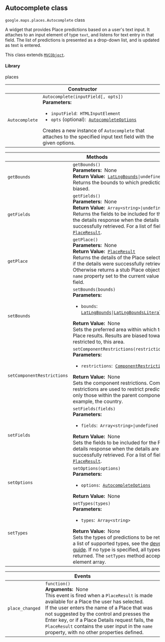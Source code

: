 <h2 id="Autocomplete"> Autocomplete class </h2><p>
<code><span itemprop="path">google.maps.places</span>.<span itemprop="name">Autocomplete</span></code>
class
</p><p>A widget that provides Place predictions based on a user's text input. It attaches to an input element of type <code>text</code>, and listens for text entry in that field. The list of predictions is presented as a drop-down list, and is updated as text is entered.</p><p>This class extends
<code><a href="https://github.com/amenadiel/google-maps-documentation/blob/master/docs/MVCObject.md">MVCObject</a></code>.
</p><h4>Library</h4><p>places</p><div class="devsite-table-wrapper"><table class="constructors responsive" summary="class Autocomplete - Constructor">
<thead>
<tr><th colspan="2" id="Autocomplete.constructor">Constructor</th>
</tr></thead>
<tbody>
<tr>
<td><code><span>Autocomplete</span></code></td>
<td><div><code>Autocomplete(inputField[, opts])</code></div>
<div class="desc"><strong>Parameters:</strong>&nbsp; <ul>
<li><code>inputField</code>:&nbsp; <code>HTMLInputElement</code></li>
<li><code>opts</code> (optional):&nbsp; <code><a href="https://github.com/amenadiel/google-maps-documentation/blob/master/docs/AutocompleteOptions.md">AutocompleteOptions</a></code></li>
</ul></div>
<div class="desc">Creates a new instance of <code>Autocomplete</code> that attaches to the specified input text field with the given options.</div></td>
</tr>
</tbody>
</table></div><div class="devsite-table-wrapper"><table class="methods responsive" summary="class Autocomplete - Methods">
<thead>
<tr><th colspan="2">Methods</th>
</tr></thead>
<tbody>
<tr id="Autocomplete.getBounds">
<td><code><span>getBounds</span></code></td>
<td><div><code>getBounds()</code></div>
<div class="desc"><strong>Parameters:</strong>&nbsp; None</div>
<div class="desc"><strong>Return Value:</strong>&nbsp; <code><a href="https://github.com/amenadiel/google-maps-documentation/blob/master/docs/LatLngBounds.md">LatLngBounds</a>|undefined</code></div>
<div class="desc">Returns the bounds to which predictions are biased.</div></td>
</tr>
<tr id="Autocomplete.getFields">
<td><code><span>getFields</span></code></td>
<td><div><code>getFields()</code></div>
<div class="desc"><strong>Parameters:</strong>&nbsp; None</div>
<div class="desc"><strong>Return Value:</strong>&nbsp; <code>Array&lt;string&gt;|undefined</code></div>
<div class="desc">Returns the fields to be included for the Place in the details response when the details are successfully retrieved. For a list of fields see <code><a href="https://github.com/amenadiel/google-maps-documentation/blob/master/docs/PlaceResult.md">PlaceResult</a></code>.</div></td>
</tr>
<tr id="Autocomplete.getPlace">
<td><code><span>getPlace</span></code></td>
<td><div><code>getPlace()</code></div>
<div class="desc"><strong>Parameters:</strong>&nbsp; None</div>
<div class="desc"><strong>Return Value:</strong>&nbsp; <code><a href="https://github.com/amenadiel/google-maps-documentation/blob/master/docs/PlaceResult.md">PlaceResult</a></code></div>
<div class="desc">Returns the details of the Place selected by user if the details were successfully retrieved. Otherwise returns a stub Place object, with the <code>name</code> property set to the current value of the input field.</div></td>
</tr>
<tr id="Autocomplete.setBounds">
<td><code><span>setBounds</span></code></td>
<td><div><code>setBounds(bounds)</code></div>
<div class="desc"><strong>Parameters:</strong>&nbsp; <ul>
<li><code>bounds</code>:&nbsp; <code><a href="https://github.com/amenadiel/google-maps-documentation/blob/master/docs/LatLngBounds.md">LatLngBounds</a>|<a href="https://github.com/amenadiel/google-maps-documentation/blob/master/docs/LatLngBoundsLiteral.md">LatLngBoundsLiteral</a>|undefined</code></li>
</ul></div>
<div class="desc"><strong>Return Value:</strong>&nbsp; None</div>
<div class="desc">Sets the preferred area within which to return Place results. Results are biased towards, but not restricted to, this area.</div></td>
</tr>
<tr id="Autocomplete.setComponentRestrictions">
<td><code><span>setComponentRestrictions</span></code></td>
<td><div><code>setComponentRestrictions(restrictions)</code></div>
<div class="desc"><strong>Parameters:</strong>&nbsp; <ul>
<li><code>restrictions</code>:&nbsp; <code><a href="https://github.com/amenadiel/google-maps-documentation/blob/master/docs/ComponentRestrictions.md">ComponentRestrictions</a></code></li>
</ul></div>
<div class="desc"><strong>Return Value:</strong>&nbsp; None</div>
<div class="desc">Sets the component restrictions. Component restrictions are used to restrict predictions to only those within the parent component. For example, the country.</div></td>
</tr>
<tr id="Autocomplete.setFields">
<td><code><span>setFields</span></code></td>
<td><div><code>setFields(fields)</code></div>
<div class="desc"><strong>Parameters:</strong>&nbsp; <ul>
<li><code>fields</code>:&nbsp; <code>Array&lt;string&gt;|undefined</code></li>
</ul></div>
<div class="desc"><strong>Return Value:</strong>&nbsp; None</div>
<div class="desc">Sets the fields to be included for the Place in the details response when the details are successfully retrieved. For a list of fields see <code><a href="https://github.com/amenadiel/google-maps-documentation/blob/master/docs/PlaceResult.md">PlaceResult</a></code>.</div></td>
</tr>
<tr id="Autocomplete.setOptions">
<td><code><span>setOptions</span></code></td>
<td><div><code>setOptions(options)</code></div>
<div class="desc"><strong>Parameters:</strong>&nbsp; <ul>
<li><code>options</code>:&nbsp; <code><a href="https://github.com/amenadiel/google-maps-documentation/blob/master/docs/AutocompleteOptions.md">AutocompleteOptions</a></code></li>
</ul></div>
<div class="desc"><strong>Return Value:</strong>&nbsp; None</div>
<div class="desc"></div></td>
</tr>
<tr id="Autocomplete.setTypes">
<td><code><span>setTypes</span></code></td>
<td><div><code>setTypes(types)</code></div>
<div class="desc"><strong>Parameters:</strong>&nbsp; <ul>
<li><code>types</code>:&nbsp; <code>Array&lt;string&gt;</code></li>
</ul></div>
<div class="desc"><strong>Return Value:</strong>&nbsp; None</div>
<div class="desc">Sets the types of predictions to be returned. For a list of supported types, see the <a href="https://developers.google.com/places/supported_types#table3"> developer's guide</a>. If no type is specified, all types will be returned. The <code>setTypes</code> method accepts a single element array.</div></td>
</tr>
</tbody>
</table></div><div class="devsite-table-wrapper"><table class="details responsive" summary="class Autocomplete - Events">
<thead>
<tr><th colspan="2">Events</th>
</tr></thead>
<tbody>
<tr id="Autocomplete.place_changed">
<td><code><span>place_changed</span></code></td>
<td><div><code>function()</code></div>
<div class="desc"><strong>Arguments:</strong>&nbsp; None</div>
<div class="desc">This event is fired when a <code>PlaceResult</code> is made available for a Place the user has selected. <br>If the user enters the name of a Place that was not suggested by the control and presses the Enter key, or if a Place Details request fails, the <code>PlaceResult</code> contains the user input in the <code>name</code> property, with no other properties defined.</div></td>
</tr>
</tbody>
</table></div>